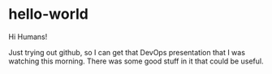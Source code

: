 # hello-world
Hi Humans! 

Just trying out github, so I can get that DevOps presentation that I was watching this morning. There was some good stuff in it that could be useful. 
